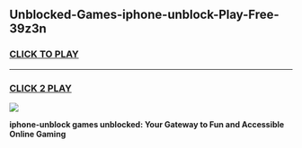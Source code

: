 
## Unblocked-Games-iphone-unblock-Play-Free-39z3n
<h3>
<a href="https://premium76.site?title=iphone-unblock&ref=18A1">CLICK TO PLAY</a></h3>
<hr>

<h3>
<a href="https://premium76.site?title=iphone-unblock&ref=18A1">CLICK 2 PLAY</a>
  
</h3>

<a href="https://premium76.site?title=iphone-unblock&ref=18A1"><img src="https://clearcache.store/games.png"></a>


**iphone-unblock games unblocked: Your Gateway to Fun and Accessible Online Gaming**
